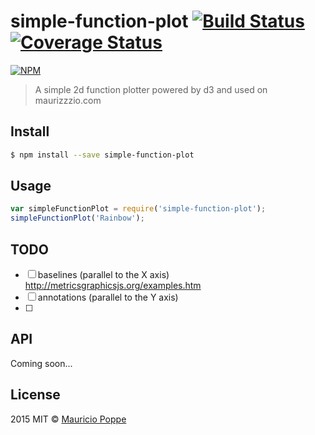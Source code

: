 # simple-function-plot [![Build Status][travis-image]][travis-url] [![Coverage Status][coveralls-image]][coveralls-url]

[![NPM][npm-image]][npm-url]

> A simple 2d function plotter powered by d3 and used on maurizzzio.com

## Install

```sh
$ npm install --save simple-function-plot
```

## Usage

```js
var simpleFunctionPlot = require('simple-function-plot');
simpleFunctionPlot('Rainbow');
```

## TODO

- [ ] baselines (parallel to the X axis) http://metricsgraphicsjs.org/examples.htm
- [ ] annotations (parallel to the Y axis)
- [ ] 

## API

Coming soon...

## License

2015 MIT © [Mauricio Poppe]()

[npm-image]: https://nodei.co/npm/simple-function-plot.png?downloads=true
[npm-url]: https://npmjs.org/package/simple-function-plot
[travis-image]: https://travis-ci.org//simple-function-plot.svg?branch=master
[travis-url]: https://travis-ci.org//simple-function-plot
[coveralls-image]: https://coveralls.io/repos//simple-function-plot/badge.svg
[coveralls-url]: https://coveralls.io/r//simple-function-plot

